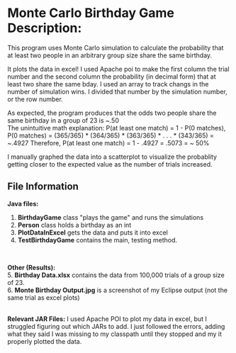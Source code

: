 # Monte Carlo Birthday Game Description:

This program uses Monte Carlo simulation to calculate
the probability that at least two people in an arbitrary group size
share the same birthday.

It plots the data in excel!
I used Apache poi to make the first column the trial number
and the second column the probability (in decimal form)
that at least two share the same bday. I used an array to track 
changs in the number of simulation wins. I divided that number by 
the simulation number, or the row number.<br>


As expected, the program produces that the odds two people 
share the same birthday in a group of 23 is ~.50 <br>
The unintuitive math explanation: P(at least one match) = 1 - P(0 matches),
P(0 matches) = (365/365) * (364/365) * (363/365) * . . . * (343/365) = ~.4927
Therefore, P(at least one match) = 1 - .4927 = .5073 = ~ 50%<br>

I manually graphed the data into a scatterplot to 
visualize the probablity getting closer to the expected
value as the number of trials increased.

## File Information

**Java files:**
1. **BirthdayGame** class "plays the game" and runs the simulations
2. **Person** class holds a birthday as an int
3. **PlotDataInExcel** gets the data and puts it into excel
4. **TestBirthdayGame** contains the main, testing method.
<br>

**Other (Results):** <br>
5. **Birthday Data.xlsx** contains the data from 100,000 trials of a group size of 23. <br>
6. **Monte Birthday Output.jpg** is a screenshot of my Eclipse output (not the same trial as excel plots)<br><br>

**Relevant JAR Files:**
I used Apache POI to plot my data in excel, but I struggled figuring out which
JARs to add. I just followed the errors, adding what they said I was missing to my classpath until they stopped
and my it properly plotted the data. 
